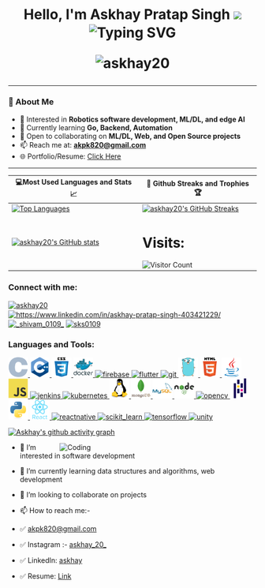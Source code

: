 <h1 align="center">
  <picture>
    <!--img src="https://github.com/0xAbdulKhalid/0xAbdulKhalid/raw/main/assets/mdImages/about_me.gif" width="50px"-->
  </picture> Hello, I'm Askhay Pratap Singh <img src="https://github.com/TheDudeThatCode/TheDudeThatCode/blob/master/Assets/Hi.gif" width="29px"> 
  <br>
  <img src="https://readme-typing-svg.herokuapp.com?font=poppins&size=23&duration=4000&color=F714ED&lines=A+Passionate+Developer;A+Passionate+Coder;A+Passionate+Designer" alt="Typing SVG" align="center">
  <p align="center"> <img src="https://komarev.com/ghpvc/?username=askhay20&label=Profile%20views&color=0e75b6&style=flat" alt="askhay20" /> </p>
</h1>

---
### 🚀 About Me  
- 👀 Interested in **Robotics software development, ML/DL, and edge AI**  
- 🌱 Currently learning **Go, Backend, Automation**  
- 💞️ Open to collaborating on **ML/DL, Web, and Open Source projects**  
- 📫 Reach me at: **akpk820@gmail.com**  
- 🌐 Portfolio/Resume: [Click Here](https://drive.google.com/file/d/17IAThdV75KTrSa4A8Hfa66CjXODwckMG/view?usp=sharing)  

---

|💻Most Used Languages and Stats 📈|🎯 Github Streaks and Trophies 🏆|
|-----------------------------------|----------------------------------|
|[![Top Languages](https://github-readme-stats.vercel.app/api/top-langs/?username=askhay20&show_icons=true&theme=midnight-purple&layout=compact&hide_title=true)](https://github.com/askhay20)|[![askhay20's GitHub Streaks](https://github-readme-streak-stats.herokuapp.com/?user=askhay20&theme=midnight-purple&hide_border=true)](https://github.com/askhay20)
|[![askhay20's GitHub stats](https://github-readme-stats.vercel.app/api?username=askhay20&show_icons=true&theme=ayu-mirage&hide_title=true)](https://github.com/askhay20)|<h1 >Visits: </h1> ![Visitor Count](https://profile-counter.glitch.me/askhay20/count.svg)

</p>

<h3 align="left">Connect with me:</h3>
<p align="left">
  <p align="left">
<a href="mailto:akpk820@gmail.com?subject=Reaching%20out%20to%20you&body=Hi,%20I%20want%20to%20enquire%20about..." 
   rel="noopener" 
   target="_blank">
  <img align="center" src="https://img.icons8.com/bubbles/50/000000/apple-mail.png" 
       alt="askhay20" 
       height="40" 
       width="40" />
</a>

</a>
<a href="https://www.linkedin.com/in/askhay-pratap-singh-403421229/" target="blank"><img align="center" src="https://raw.githubusercontent.com/rahuldkjain/github-profile-readme-generator/master/src/images/icons/Social/linked-in-alt.svg" alt="https://www.linkedin.com/in/askhay-pratap-singh-403421229/" height="30" width="40" /></a>
<a href="https://instagram.com/askhay_20_" target="blank"><img align="center" src="https://raw.githubusercontent.com/rahuldkjain/github-profile-readme-generator/master/src/images/icons/Social/instagram.svg" alt="_shivam_0109_" height="30" width="40" /></a>
<a href="https://www.codechef.com/users/cu_21bcs11293" target="blank"><img align="center" src="https://cdn.jsdelivr.net/npm/simple-icons@3.1.0/icons/codechef.svg" alt="sks0109" height="30" width="40" /></a>

</p>

<h3 align="left">Languages and Tools:</h3>
<p align="left"> <a href="https://www.cprogramming.com/" target="_blank" rel="noreferrer"> <img src="https://raw.githubusercontent.com/devicons/devicon/master/icons/c/c-original.svg" alt="c" width="40" height="40"/> </a> <a href="https://www.w3schools.com/cpp/" target="_blank" rel="noreferrer"> <img src="https://raw.githubusercontent.com/devicons/devicon/master/icons/cplusplus/cplusplus-original.svg" alt="cplusplus" width="40" height="40"/> </a> <a href="https://www.w3schools.com/css/" target="_blank" rel="noreferrer"> <img src="https://raw.githubusercontent.com/devicons/devicon/master/icons/css3/css3-original-wordmark.svg" alt="css3" width="40" height="40"/> </a> <a href="https://www.docker.com/" target="_blank" rel="noreferrer"> <img src="https://raw.githubusercontent.com/devicons/devicon/master/icons/docker/docker-original-wordmark.svg" alt="docker" width="40" height="40"/> </a> <a href="https://firebase.google.com/" target="_blank" rel="noreferrer"> <img src="https://www.vectorlogo.zone/logos/firebase/firebase-icon.svg" alt="firebase" width="40" height="40"/> </a> <a href="https://flutter.dev" target="_blank" rel="noreferrer"> <img src="https://www.vectorlogo.zone/logos/flutterio/flutterio-icon.svg" alt="flutter" width="40" height="40"/> </a> <a href="https://git-scm.com/" target="_blank" rel="noreferrer"> <img src="https://www.vectorlogo.zone/logos/git-scm/git-scm-icon.svg" alt="git" width="40" height="40"/> </a> <a href="https://golang.org" target="_blank" rel="noreferrer"> <img src="https://raw.githubusercontent.com/devicons/devicon/master/icons/go/go-original.svg" alt="go" width="40" height="40"/> </a> <a href="https://www.w3.org/html/" target="_blank" rel="noreferrer"> <img src="https://raw.githubusercontent.com/devicons/devicon/master/icons/html5/html5-original-wordmark.svg" alt="html5" width="40" height="40"/> </a> <a href="https://www.java.com" target="_blank" rel="noreferrer"> <img src="https://raw.githubusercontent.com/devicons/devicon/master/icons/java/java-original.svg" alt="java" width="40" height="40"/> </a> <a href="https://developer.mozilla.org/en-US/docs/Web/JavaScript" target="_blank" rel="noreferrer"> <img src="https://raw.githubusercontent.com/devicons/devicon/master/icons/javascript/javascript-original.svg" alt="javascript" width="40" height="40"/> </a> <a href="https://www.jenkins.io" target="_blank" rel="noreferrer"> <img src="https://www.vectorlogo.zone/logos/jenkins/jenkins-icon.svg" alt="jenkins" width="40" height="40"/> </a> <a href="https://kubernetes.io" target="_blank" rel="noreferrer"> <img src="https://www.vectorlogo.zone/logos/kubernetes/kubernetes-icon.svg" alt="kubernetes" width="40" height="40"/> </a> <a href="https://www.linux.org/" target="_blank" rel="noreferrer"> <img src="https://raw.githubusercontent.com/devicons/devicon/master/icons/linux/linux-original.svg" alt="linux" width="40" height="40"/> </a> <a href="https://www.mongodb.com/" target="_blank" rel="noreferrer"> <img src="https://raw.githubusercontent.com/devicons/devicon/master/icons/mongodb/mongodb-original-wordmark.svg" alt="mongodb" width="40" height="40"/> </a> <a href="https://www.mysql.com/" target="_blank" rel="noreferrer"> <img src="https://raw.githubusercontent.com/devicons/devicon/master/icons/mysql/mysql-original-wordmark.svg" alt="mysql" width="40" height="40"/> </a> <a href="https://nodejs.org" target="_blank" rel="noreferrer"> <img src="https://raw.githubusercontent.com/devicons/devicon/master/icons/nodejs/nodejs-original-wordmark.svg" alt="nodejs" width="40" height="40"/> </a> <a href="https://opencv.org/" target="_blank" rel="noreferrer"> <img src="https://www.vectorlogo.zone/logos/opencv/opencv-icon.svg" alt="opencv" width="40" height="40"/> </a> <a href="https://pandas.pydata.org/" target="_blank" rel="noreferrer"> <img src="https://raw.githubusercontent.com/devicons/devicon/2ae2a900d2f041da66e950e4d48052658d850630/icons/pandas/pandas-original.svg" alt="pandas" width="40" height="40"/> </a> <a href="https://www.python.org" target="_blank" rel="noreferrer"> <img src="https://raw.githubusercontent.com/devicons/devicon/master/icons/python/python-original.svg" alt="python" width="40" height="40"/> </a> <a href="https://reactjs.org/" target="_blank" rel="noreferrer"> <img src="https://raw.githubusercontent.com/devicons/devicon/master/icons/react/react-original-wordmark.svg" alt="react" width="40" height="40"/> </a> <a href="https://reactnative.dev/" target="_blank" rel="noreferrer"> <img src="https://reactnative.dev/img/header_logo.svg" alt="reactnative" width="40" height="40"/> </a> <a href="https://scikit-learn.org/" target="_blank" rel="noreferrer"> <img src="https://upload.wikimedia.org/wikipedia/commons/0/05/Scikit_learn_logo_small.svg" alt="scikit_learn" width="40" height="40"/> </a> <a href="https://www.tensorflow.org" target="_blank" rel="noreferrer"> <img src="https://www.vectorlogo.zone/logos/tensorflow/tensorflow-icon.svg" alt="tensorflow" width="40" height="40"/> </a> <a href="https://unity.com/" target="_blank" rel="noreferrer"> <img src="https://www.vectorlogo.zone/logos/unity3d/unity3d-icon.svg" alt="unity" width="40" height="40"/> </a> </p>

[![Askhay's github activity graph](https://github-readme-activity-graph.vercel.app/graph?username=askhay20&theme=dracula)](https://github.com/askhay20/github-readme-activity-graph)

<img align="right" alt="Coding" width="400" src="https://cdn.dribbble.com/users/1162077/screenshots/3848914/programmer.gif">

- 👀 I’m interested in software development 

- 🌱 I’m currently learning data structures and algorithms, web development

- 💞️ I’m looking to collaborate on projects 

- 📫 How to reach me:- 

- ✅  akpk820@gmail.com

- ✅  Instagram :- [askhay_20_](https://www.instagram.com/askhay_20_/)

- ✅  LinkedIn: [askhay](https://www.linkedin.com/in/askhay-pratap-singh-403421229/)

- ✅  Resume: [Link](https://drive.google.com/file/d/17IAThdV75KTrSa4A8Hfa66CjXODwckMG/view?usp=sharing)
